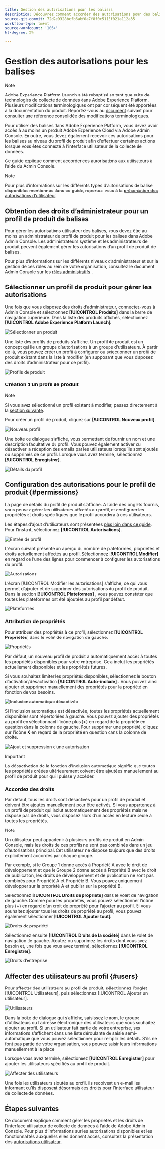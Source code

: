 ```yaml
---
title: Gestion des autorisations pour les balises
description: Découvrez comment accorder des autorisations pour des balises dans Adobe Experience Platform.
source-git-commit: 72d2e9328bcfb6abf0a7f8f0c5113f021a112a35
workflow-type: tm+mt
source-wordcount: '1054'
ht-degree: 5%

---
```


# Gestion des autorisations pour les balises

>[!NOTE]
>
>Adobe Experience Platform Launch a été rebaptisé en tant que suite de technologies de collecte de données dans Adobe Experience Platform. Plusieurs modifications terminologiques ont par conséquent été apportées à la documentation du produit. Reportez-vous au [document](../../term-updates.md) suivant pour consulter une référence consolidée des modifications terminologiques.

Pour utiliser des balises dans Adobe Experience Platform, vous devez avoir accès à au moins un produit Adobe Experience Cloud via Adobe Admin Console. En outre, vous devez également recevoir des autorisations pour les balises au niveau du profil de produit afin d’effectuer certaines actions lorsque vous êtes connecté à l’interface utilisateur de la collecte de données.

Ce guide explique comment accorder ces autorisations aux utilisateurs à l’aide du Admin Console.

>[!NOTE]
>
>Pour plus d’informations sur les différents types d’autorisations de balise disponibles mentionnés dans ce guide, reportez-vous à la [présentation des autorisations d’utilisateur](./user-permissions.md).

## Obtention des droits d’administrateur pour un profil de produit de balises

Pour gérer les autorisations utilisateur des balises, vous devez être au moins un administrateur de profil de produit pour les balises dans Adobe Admin Console. Les administrateurs système et les administrateurs de produit peuvent également gérer les autorisations d’un profil de produit de balises.

Pour plus d’informations sur les différents niveaux d’administrateur et sur la gestion de ces rôles au sein de votre organisation, consultez le document Admin Console sur les [rôles administratifs](https://helpx.adobe.com/fr/enterprise/admin-guide.html/enterprise/using/admin-roles.ug.html) .

## Sélectionner un profil de produit pour gérer les autorisations

Une fois que vous disposez des droits d’administrateur, connectez-vous à Admin Console et sélectionnez **[!UICONTROL Produits]** dans la barre de navigation supérieure. Dans la liste des produits affichés, sélectionnez **[!UICONTROL Adobe Experience Platform Launch]**.

![Sélectionner un produit](../../images/ui/administration/manage-permissions/select-product.png)

Une liste des profils de produits s’affiche. Un profil de produit est un concept qui lie un groupe d’autorisations à un groupe d’utilisateurs. À partir de là, vous pouvez créer un profil à configurer ou sélectionner un profil de produit existant dans la liste à modifier (en supposant que vous disposez des droits d’administrateur pour ce profil).

![Profils de produit](../../images/ui/administration/manage-permissions/product-profiles.png)

### Création d’un profil de produit

>[!NOTE]
>
>Si vous avez sélectionné un profil existant à modifier, passez directement à la [section suivante](#permissions).

Pour créer un profil de produit, cliquez sur **[!UICONTROL Nouveau profil]**.

![Nouveau profil](../../images/ui/administration/manage-permissions/new-profile-button.png)

Une boîte de dialogue s’affiche, vous permettant de fournir un nom et une description facultative du profil. Vous pouvez également activer ou désactiver la réception des emails par les utilisateurs lorsqu’ils sont ajoutés ou supprimés de ce profil. Lorsque vous avez terminé, sélectionnez **[!UICONTROL Enregistrer]**.

![Détails du profil](../../images/ui/administration/manage-permissions/profile-details.png)

## Configuration des autorisations pour le profil de produit {#permissions}

La page de détails du profil de produit s’affiche. A l’aide des onglets fournis, vous pouvez gérer les utilisateurs affectés au profil, et configurer les propriétés et droits spécifiques que le profil accordera à ces utilisateurs.

Les étapes d’ajout d’utilisateurs sont présentées [plus loin dans ce guide](#users). Pour l’instant, sélectionnez **[!UICONTROL Autorisations]**.

![Entrée de profil](../../images/ui/administration/manage-permissions/profile-landing.png)

L’écran suivant présente un aperçu du nombre de plateformes, propriétés et droits actuellement affectés au profil. Sélectionnez **[!UICONTROL Modifier]** en regard de l’une des lignes pour commencer à configurer les autorisations du profil.

![Autorisations](../../images/ui/administration/manage-permissions/edit-permissions.png)

L’écran [!UICONTROL Modifier les autorisations] s’affiche, ce qui vous permet d’ajouter et de supprimer des autorisations du profil de produit. Dans la section **[!UICONTROL Plateformes]** , vous pouvez constater que toutes les plateformes ont été ajoutées au profil par défaut.

![Plateformes](../../images/ui/administration/manage-permissions/platforms.png)

### Attribution de propriétés

Pour attribuer des propriétés à ce profil, sélectionnez **[!UICONTROL Propriétés]** dans le volet de navigation de gauche.

![Propriétés](../../images/ui/administration/manage-permissions/properties.png)

Par défaut, un nouveau profil de produit a automatiquement accès à toutes les propriétés disponibles pour votre entreprise. Cela inclut les propriétés actuellement disponibles et les propriétés futures.

Si vous souhaitez limiter les propriétés disponibles, sélectionnez le bouton d’activation/désactivation **[!UICONTROL Auto-include]** . Vous pouvez ainsi ajouter et supprimer manuellement des propriétés pour la propriété en fonction de vos besoins.

![Inclusion automatique désactivée](../../images/ui/administration/manage-permissions/auto-include-off.png)

Si l’inclusion automatique est désactivée, toutes les propriétés actuellement disponibles sont répertoriées à gauche. Vous pouvez ajouter des propriétés au profil en sélectionnant l’icône plus (**+**) en regard de la propriété en question dans la colonne de gauche. Pour supprimer une propriété, cliquez sur l’icône **X** en regard de la propriété en question dans la colonne de droite.

![Ajout et suppression d’une autorisation](../../images/ui/administration/manage-permissions/add-remove-permission.png)

>[!IMPORTANT]
>
>La désactivation de la fonction d’inclusion automatique signifie que toutes les propriétés créées ultérieurement doivent être ajoutées manuellement au profil de produit pour qu’il puisse y accéder.

### Accordez des droits

Par défaut, tous les droits sont désactivés pour un profil de produit et doivent être ajoutés manuellement pour être activés. Si vous appartenez à un profil de produit qui inclut automatiquement des propriétés mais ne dispose pas de droits, vous disposez alors d’un accès en lecture seule à toutes les propriétés.

>[!NOTE]
>
>Un utilisateur peut appartenir à plusieurs profils de produit en Admin Console, mais les droits de ces profils ne sont pas combinés dans un jeu d’autorisations principal. Cet utilisateur ne dispose toujours que des droits explicitement accordés par chaque groupe.
>
>Par exemple, si le Groupe 1 donne accès à Propriété A avec le droit de développement et que le Groupe 2 donne accès à Propriété B avec le droit de publication, les droits de développement et de publication ne sont pas combinés pour Propriété A et Propriété B. Vous pouvez uniquement développer sur la propriété A et publier sur la propriété B.

Sélectionnez **[!UICONTROL Droits de propriété]** dans le volet de navigation de gauche. Comme pour les propriétés, vous pouvez sélectionner l’icône plus (**+**) en regard d’un droit de propriété pour l’ajouter au profil. Si vous souhaitez ajouter tous les droits de propriété au profil, vous pouvez également sélectionner **[!UICONTROL Ajouter tout]**.

![Droits de propriété](../../images/ui/administration/manage-permissions/property-rights.png)

Sélectionnez ensuite **[!UICONTROL Droits de la société]** dans le volet de navigation de gauche. Ajoutez ou supprimez les droits dont vous avez besoin et, une fois que vous avez terminé, sélectionnez **[!UICONTROL Enregistrer]**.

![Droits d’entreprise](../../images/ui/administration/manage-permissions/company-rights.png)

## Affecter des utilisateurs au profil {#users}

Pour affecter des utilisateurs au profil de produit, sélectionnez l’onglet [!UICONTROL Utilisateurs], puis sélectionnez [!UICONTROL Ajouter un utilisateur].

![Utilisateurs](../../images/ui/administration/manage-permissions/users.png)

Dans la boîte de dialogue qui s’affiche, saisissez le nom, le groupe d’utilisateurs ou l’adresse électronique des utilisateurs que vous souhaitez ajouter au profil. Si un utilisateur fait partie de votre entreprise, ses informations s’affichent dans une liste déroulante de saisie semi-automatique que vous pouvez sélectionner pour remplir les détails. S’ils ne font pas partie de votre organisation, vous pouvez saisir leurs informations manuellement à la place.

Lorsque vous avez terminé, sélectionnez **[!UICONTROL Enregistrer]** pour ajouter les utilisateurs spécifiés au profil de produit.

![Affecter des utilisateurs](../../images/ui/administration/manage-permissions/assign-users.png)

Une fois les utilisateurs ajoutés au profil, ils reçoivent un e-mail les informant qu’ils disposent désormais des droits pour l’interface utilisateur de collecte de données.

## Étapes suivantes

Ce document explique comment gérer les propriétés et les droits de l’interface utilisateur de collecte de données à l’aide de Adobe Admin Console. Pour plus d’informations sur les autorisations disponibles et les fonctionnalités auxquelles elles donnent accès, consultez la présentation des [autorisations utilisateur](./user-permissions.md).

